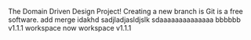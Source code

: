 The Domain Driven Design Project!
Creating a new branch is Git is a free software.
add merge
idakhd
sadjladjasldjslk
sdaaaaaaaaaaaaaa
bbbbbb
v1.1.1 workspace
now workspace v1.1.1
